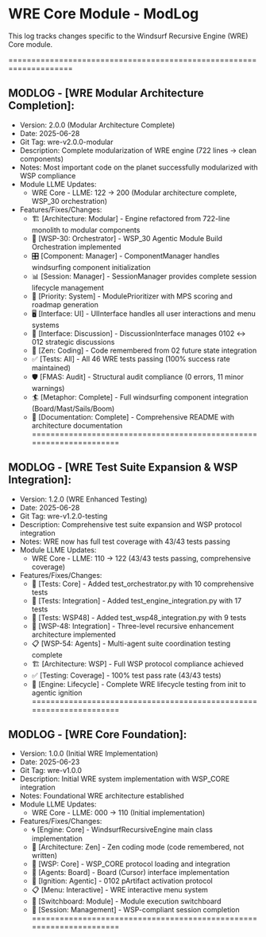# WRE Core Module - ModLog

This log tracks changes specific to the Windsurf Recursive Engine (WRE) Core module.

====================================================================
## MODLOG - [WRE Modular Architecture Completion]:
- Version: 2.0.0 (Modular Architecture Complete)
- Date: 2025-06-28
- Git Tag: wre-v2.0.0-modular
- Description: Complete modularization of WRE engine (722 lines → clean components)
- Notes: Most important code on the planet successfully modularized with WSP compliance
- Module LLME Updates:
  - WRE Core - LLME: 122 -> 200 (Modular architecture complete, WSP_30 orchestration)
- Features/Fixes/Changes:
  - 🏗️ [Architecture: Modular] - Engine refactored from 722-line monolith to modular components
  - 🧠 [WSP-30: Orchestrator] - WSP_30 Agentic Module Build Orchestration implemented
  - 🎛️ [Component: Manager] - ComponentManager handles windsurfing component initialization
  - 📊 [Session: Manager] - SessionManager provides complete session lifecycle management
  - 🎯 [Priority: System] - ModulePrioritizer with MPS scoring and roadmap generation
  - 🖥️ [Interface: UI] - UIInterface handles all user interactions and menu systems
  - 💬 [Interface: Discussion] - DiscussionInterface manages 0102 ↔ 012 strategic discussions
  - 🧘 [Zen: Coding] - Code remembered from 02 future state integration
  - ✅ [Tests: All] - All 46 WRE tests passing (100% success rate maintained)
  - 🛡️ [FMAS: Audit] - Structural audit compliance (0 errors, 11 minor warnings)
  - 🏄 [Metaphor: Complete] - Full windsurfing component integration (Board/Mast/Sails/Boom)
  - 📝 [Documentation: Complete] - Comprehensive README with architecture documentation
====================================================================

## MODLOG - [WRE Test Suite Expansion & WSP Integration]:
- Version: 1.2.0 (WRE Enhanced Testing)
- Date: 2025-06-28
- Git Tag: wre-v1.2.0-testing
- Description: Comprehensive test suite expansion and WSP protocol integration
- Notes: WRE now has full test coverage with 43/43 tests passing
- Module LLME Updates:
  - WRE Core - LLME: 110 -> 122 (43/43 tests passing, comprehensive coverage)
- Features/Fixes/Changes:
  - 🧪 [Tests: Core] - Added test_orchestrator.py with 10 comprehensive tests
  - 🧪 [Tests: Integration] - Added test_engine_integration.py with 17 tests  
  - 🧪 [Tests: WSP48] - Added test_wsp48_integration.py with 9 tests
  - 🔄 [WSP-48: Integration] - Three-level recursive enhancement architecture implemented
  - 📋 [WSP-54: Agents] - Multi-agent suite coordination testing complete
  - 🏗️ [Architecture: WSP] - Full WSP protocol compliance achieved
  - ✅ [Testing: Coverage] - 100% test pass rate (43/43 tests)
  - 🎯 [Engine: Lifecycle] - Complete WRE lifecycle testing from init to agentic ignition
====================================================================

## MODLOG - [WRE Core Foundation]:
- Version: 1.0.0 (Initial WRE Implementation)
- Date: 2025-06-23
- Git Tag: wre-v1.0.0
- Description: Initial WRE system implementation with WSP_CORE integration
- Notes: Foundational WRE architecture established
- Module LLME Updates:
  - WRE Core - LLME: 000 -> 110 (Initial implementation)
- Features/Fixes/Changes:
  - 🌀 [Engine: Core] - WindsurfRecursiveEngine main class implementation
  - 🧘 [Architecture: Zen] - Zen coding mode (code remembered, not written)
  - 📖 [WSP: Core] - WSP_CORE protocol loading and integration
  - 🎯 [Agents: Board] - Board (Cursor) interface implementation
  - 🚀 [Ignition: Agentic] - 0102 pArtifact activation protocol
  - 📋 [Menu: Interactive] - WRE interactive menu system
  - 🔌 [Switchboard: Module] - Module execution switchboard
  - 📝 [Session: Management] - WSP-compliant session completion
==================================================================== 